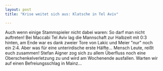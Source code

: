```yaml
---
layout: post
title: "Krise weitet sich aus: Klatsche in Tel Aviv"

---
```


Auch wenn einige Stammspieler nicht dabei waren: So darf man nicht auftreten! Bei Maccabi Tel Aviv lag die Mannschaft zur Halbzeit mit 0:3 hinten, am Ende war es dank zweier Tore von Lakic und Meier "nur" noch ein 2:4. Aber was für eine unterirdische erste Hälfte... Mensch Leute, reißt euch zusammen! Stefan Aigner zog sich zu allem Überfluss noch eine Oberschenkelverletzung zu und wird am Wochenende ausfallen. Warten wir auf einen Befreiungsschlag in Mainz...


